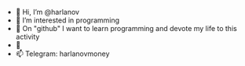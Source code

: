 - 👋 Hi, I’m @harlanov
- 👀 I’m interested in programming
- 🌱 On "github" I want to learn programming and devote my life to this activity
- 💞️ 
- 📫 Telegram: harlanovmoney

<!---
harlanov/harlanov is a ✨ special ✨ repository because its `README.md` (this file) appears on your GitHub profile.
You can click the Preview link to take a look at your changes.
--->
